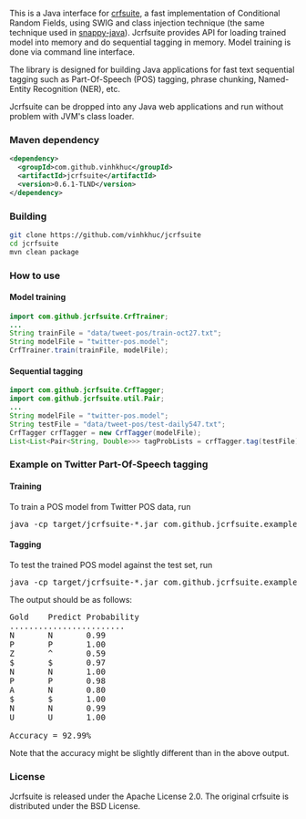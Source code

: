 This is a Java interface for [crfsuite](http://www.chokkan.org/software/crfsuite/),
a fast implementation of Conditional Random Fields, using SWIG and class
injection technique (the same technique used in [snappy-java](https://github.com/xerial/snappy-java)).
Jcrfsuite provides API for loading trained model into memory and do sequential tagging in memory.
Model training is done via command line interface.

The library is designed for building Java applications for fast text sequential tagging
such as Part-Of-Speech (POS) tagging, phrase chunking, Named-Entity Recognition (NER), etc.

Jcrfsuite can be dropped into any Java web applications and run without problem with JVM's class loader.

### Maven dependency
```xml
<dependency>
  <groupId>com.github.vinhkhuc</groupId>
  <artifactId>jcrfsuite</artifactId>
  <version>0.6.1-TLND</version>
</dependency>
```

### Building

```bash
git clone https://github.com/vinhkhuc/jcrfsuite
cd jcrfsuite
mvn clean package
```

### How to use

#### Model training
```java
import com.github.jcrfsuite.CrfTrainer;
...
String trainFile = "data/tweet-pos/train-oct27.txt";
String modelFile = "twitter-pos.model";
CrfTrainer.train(trainFile, modelFile);
```

#### Sequential tagging
```java
import com.github.jcrfsuite.CrfTagger;
import com.github.jcrfsuite.util.Pair;
...
String modelFile = "twitter-pos.model";
String testFile = "data/tweet-pos/test-daily547.txt";
CrfTagger crfTagger = new CrfTagger(modelFile);
List<List<Pair<String, Double>>> tagProbLists = crfTagger.tag(testFile);
```

### Example on Twitter Part-Of-Speech tagging
	
#### Training
To train a POS model from Twitter POS data, run

<pre>
java -cp target/jcrfsuite-*.jar com.github.jcrfsuite.example.Train data/tweet-pos/train-oct27.txt twitter-pos.model
</pre>
	
#### Tagging
To test the trained POS model against the test set, run

<pre>
java -cp target/jcrfsuite-*.jar com.github.jcrfsuite.example.Tag twitter-pos.model data/tweet-pos/test-daily547.txt
</pre>
	
The output should be as follows:

<pre>
Gold	Predict	Probability
........................
N       N       0.99
P       P       1.00
Z       ^       0.59
$       $       0.97
N       N       1.00
P       P       0.98
A       N       0.80
$       $       1.00
N       N       0.99
U       U       1.00

Accuracy = 92.99%
</pre>

Note that the accuracy might be slightly different than in the above output.

### License

Jcrfsuite is released under the Apache License 2.0. The original crfsuite is distributed under the BSD License.
